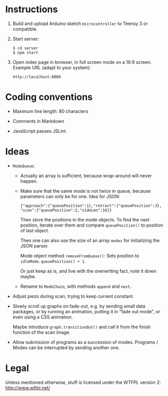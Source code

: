 Instructions
============

 1. Build and upload Arduino sketch `microcontroller` to Teensy 3 or
    compatible.

 2. Start server:

        $ cd server
        $ npm start

 3. Open index page in browser, in full screen mode on a 16:9 screen. Example
    URL (adapt to your system):

        http://localhost:8080


Coding conventions
==================

  * Maximum line length: 80 characters

  * Comments in Markdown

  * JavaScript passes JSLint.


Ideas
=====

  * `ModeQueue`:

      + Actually an array is sufficient, because wrap-around will never happen.

      + Make sure that the same mode is not twice in queue, because parameters
        can only be for one. Idea for JSON:

            {"approach":{"queuePosition":1},"retract":{"queuePosition":3},
            "scan":{"queuePosition":2,"sideLen":16}}

        Then store the positions in the mode objects. To find the next
        position, iterate over them and compare `queuePosition()` to position
        of last object.

        Then one can also use the size of an array `modes` for initializing the
        JSON parser.

        Mode object method `removeFromQueue()`: Sets position to
        `idleMode.queuePosition() + 1`.

        Or just keep as is, and live with the overwriting fact, note it down
        maybe.

      + Rename to `ModeChain`, with methods `append` and `next`.

  * Adjust piezo during scan, trying to keep current constant.

  * Slowly scroll up graphs on fade-out, e.g. by sending small data packages,
    or by running an animation, putting it in “fade out mode”, or even using a
    CSS animation.

    Maybe introduce `graph.transitionOut()` and call it from the finish
    function of the scan image.

  * Allow submission of programs as a succession of modes. Programs / Modes can
    be interrupted by sending another one.


Legal
=====

Unless mentioned otherwise, stuff is licensed under the WTFPL version 2:
<http://www.wtfpl.net/>
